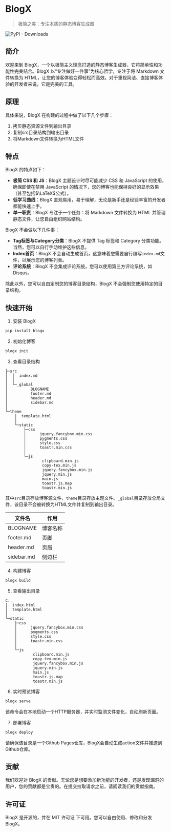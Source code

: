 # BlogX

> 极简之美：专注本质的静态博客生成器

![PyPI - Downloads](https://img.shields.io/pypi/dm/blogx)

## 简介

欢迎来到 BlogX，一个以极简主义理念打造的静态博客生成器，它将简单性和功能性完美结合。BlogX 以“专注做好一件事”为核心哲学，专注于将 Markdown 文件转换为 HTML，让您的博客体验变得轻松而高效。对于重视简洁、直接博客体验的开发者来说，它是完美的工具。

## 原理

具体来说，BlogX 在构建的过程中做了以下几个步骤：
1. 拷贝静态资源文件到输出目录
2. 复制src目录结构到输出目录
3. 将Markdown文件转换为HTML文件

## 特点

BlogX 的特点如下：
- **极简 CSS 和 JS**：BlogX 主题设计时尽可能减少 CSS 和 JavaScript 的使用，确保即使在禁用 JavaScript 的情况下，您的博客也能保持良好的显示效果（甚至包括$\LaTeX$公式）。
- **低学习曲线**：BlogX 直观易用，易于理解，无论是新手还是经验丰富的开发者都能快速上手。
- **单一职责**：BlogX 专注于一个任务：将 Markdown 文件转换为 HTML 并管理静态文件，让您自由组织网站结构。

BlogX 不会做以下几件事：
- **Tag标签与Category分类**：BlogX 不提供 Tag 标签和 Category 分类功能。当然，您可以自行手动维护这些信息。
- **Index首页**：BlogX 不会自动生成首页，这意味着您需要自行编写`index.md`文件，以展示您的博客列表。
- **评论系统**：BlogX 不会集成评论系统，您可以使用第三方评论系统，如 Disqus。

除此以外，您可以自由定制您的博客目录结构，BlogX 不会强制您使用特定的目录结构。

## 快速开始

1. 安装 BlogX

```bash
pip install blogx
```

2. 初始化博客

```bash
blogx init
```

3. 查看目录结构

```
├─src
│  │  index.md
│  │
│  └─_global
│          BLOGNAME
│          footer.md
│          header.md
│          sidebar.md
│
└─theme
    │  template.html
    │
    └─static
        ├─css
        │      jquery.fancybox.min.css
        │      pygments.css
        │      style.css
        │      toastr.min.css
        │
        └─js
                clipboard.min.js
                copy-tex.min.js
                jquery.fancybox.min.js
                jquery.min.js
                main.js
                toastr.js.map
                toastr.min.js
```

其中`src`目录存放博客源文件，`theme`目录存放主题文件。`_global`目录存放全局文件，该目录不会被转换为HTML文件并复制到输出目录。

| 文件名 | 作用 |
| --- | --- |
| BLOGNAME | 博客名称 |
| footer.md | 页脚 |
| header.md | 页眉 |
| sidebar.md | 侧边栏 |

4. 构建博客

```bash
blogx build
```

5. 查看输出目录

```
C:.
│  index.html
│  template.html
│
└─static
    ├─css
    │      jquery.fancybox.min.css
    │      pygments.css
    │      style.css
    │      toastr.min.css
    │
    └─js
            clipboard.min.js
            copy-tex.min.js
            jquery.fancybox.min.js
            jquery.min.js
            main.js
            toastr.js.map
            toastr.min.js
```

6. 实时预览博客

```bash
blogx serve
```

该命令会在本地启动一个HTTP服务器，并实时监测文件变化，自动刷新页面。

7. 部署博客

```bash
blogx deploy
```

请确保该目录是一个Github Pages仓库，BlogX会自动生成action文件并推送到Github仓库。

## 贡献
我们欢迎对 BlogX 的贡献。无论您是想要添加新功能的开发者，还是发现漏洞的用户，您的贡献都是宝贵的。在提交拉取请求之前，请阅读我们的贡献指南。

## 许可证
BlogX 是开源的，并在 MIT 许可证 下可用。您可以自由使用、修改和分发 BlogX。